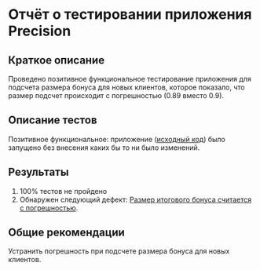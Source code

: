 # Отчёт о тестировании приложения Precision

## Краткое описание

Проведено позитивное функциональное тестирование приложения для подсчета размера бонуса для новых клиентов, которое показало, что размер подсчет происходит с погрешностью (0.89 вместо 0.9).

## Описание тестов

Позитивное функциональное: приложение ([исходный код](https://github.com/k-emiko/javaqa2-2)) было запущено без внесения каких бы то ни было изменений.

## Результаты

1. 100% тестов не пройдено
2. Обнаружен следующий дефект: [Размер итогового бонуса считается с погрешностью](https://github.com/k-emiko/javaqa2-2/issues/1).

## Общие рекомендации

Устранить погрешность при подсчете размера бонуса для новых клиентов.

